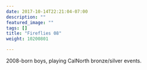 ```yaml
---
date: 2017-10-14T22:21:04-07:00
description: ""
featured_image: ""
tags: []
title: "Fireflies 08"
weight: 10200801

---
```


2008-born boys, playing CalNorth bronze/silver events.
